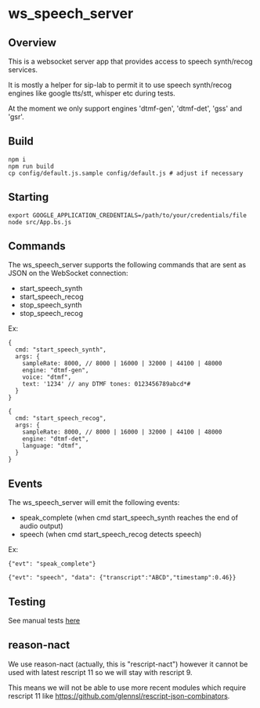 # ws_speech_server

## Overview

This is a websocket server app that provides access to speech synth/recog services.

It is mostly a helper for sip-lab to permit it to use speech synth/recog engines like google tts/stt, whisper etc during tests.

At the moment we only support engines 'dtmf-gen', 'dtmf-det', 'gss' and 'gsr'.

## Build

```
npm i
npm run build
cp config/default.js.sample config/default.js # adjust if necessary
```

## Starting
```
export GOOGLE_APPLICATION_CREDENTIALS=/path/to/your/credentials/file
node src/App.bs.js
```

## Commands
The ws_speech_server supports the following commands that are sent as JSON on the WebSocket connection:
  - start_speech_synth
  - start_speech_recog
  - stop_speech_synth
  - stop_speech_recog

Ex:
```
{
  cmd: "start_speech_synth",
  args: {
    sampleRate: 8000, // 8000 | 16000 | 32000 | 44100 | 48000
    engine: "dtmf-gen",
    voice: "dtmf",
    text: '1234' // any DTMF tones: 0123456789abcd*#
  }
}

{
  cmd: "start_speech_recog",
  args: {
    sampleRate: 8000, // 8000 | 16000 | 32000 | 44100 | 48000
    engine: "dtmf-det",
    language: "dtmf",
  }
}
```

## Events

The ws_speech_server will emit the following events:

  - speak_complete (when cmd start_speech_synth reaches the end of audio output)
  - speech (when cmd start_speech_recog detects speech)

Ex:
```
{"evt": "speak_complete"}

{"evt": "speech", "data": {"transcript":"ABCD","timestamp":0.46}}
```

## Testing

See manual tests [here](https://github.com/MayamaTakeshi/ws_speech_server/tree/main/tests/manual)

## reason-nact

We use reason-nact (actually, this is "rescript-nact") however it cannot be used with latest rescript 11 so we will stay with rescript 9.

This means we will not be able to use more recent modules which require rescript 11 like https://github.com/glennsl/rescript-json-combinators.


